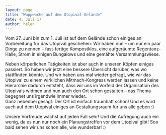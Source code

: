 ```yaml
---
layout: page
title: "Wuppwoche auf dem Utopival-Gelände"
date: 4. Juli 17
author: helen
---
```

Vom 27. Juni bin zum 1. Juli ist auf dem Gelände schon einiges an Vorbereitung für das Utopival geschehen: Wir haben nun – um nur ein paar Dinge zu nennen – fast-fertige Kompostklos, eine aufgeräumte Regentanz-Halle, Strom in einigen Bungalows und eine gemähte Versammlungswiese.

Neben körperlichen Tätigkeiten ist aber auch in unseren Köpfen einiges passiert. So haben wir jetzt  eine bessere Übersicht darüber, was wo stattfinden könnte. Und wir haben uns mal wieder gefragt, wie wir das Utopival zu einem wirklichen Mitmach-Kongress werden lassen und keine Hierarchie dadurch entsteht, dass wir uns im Vorfeld der Organisation des Utopivals widmen und nun auch den Ort schon gestalten – das Thema begegnet uns irgendwie immer wieder..<br />
Ganz nebenbei gesagt: Der Ort ist einfach traumhaft schön! Und es wird auch auf dem Utopival einiges an Gestaltungsraum für uns alle geben :)

Unsere Vorfreude wächst auf jeden Fall sehr! Und die Aufregung auch ein wenig, da es nun nur noch ein Planungstreffen vor dem Utopival gibt! Soo bald sehen wir uns schon alle, wie wunderbar! :)
